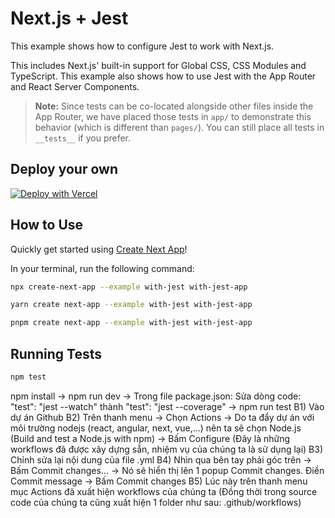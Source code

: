 # Next.js + Jest

This example shows how to configure Jest to work with Next.js.

This includes Next.js' built-in support for Global CSS, CSS Modules and TypeScript. This example also shows how to use Jest with the App Router and React Server Components.

> **Note:** Since tests can be co-located alongside other files inside the App Router, we have placed those tests in `app/` to demonstrate this behavior (which is different than `pages/`). You can still place all tests in `__tests__` if you prefer.

## Deploy your own

[![Deploy with Vercel](https://vercel.com/button)](https://vercel.com/new/clone?repository-url=https://github.com/vercel/next.js/tree/canary/examples/with-jest&project-name=with-jest&repository-name=with-jest)

## How to Use

Quickly get started using [Create Next App](https://github.com/vercel/next.js/tree/canary/packages/create-next-app#readme)!

In your terminal, run the following command:

```bash
npx create-next-app --example with-jest with-jest-app
```

```bash
yarn create next-app --example with-jest with-jest-app
```

```bash
pnpm create next-app --example with-jest with-jest-app
```

## Running Tests

```bash
npm test
```

<!-- CI CD -->
npm install -> npm run dev -> Trong file package.json: Sửa dòng code: "test": "jest --watch" thành "test": "jest --coverage" -> npm run test
B1) Vào dự án Github
B2) Trên thanh menu -> Chọn Actions -> Do ta đẩy dự án với môi trường nodejs (react, angular, next, vue,...) nên ta sẽ chọn
Node.js (Build and test a Node.js with npm) -> Bấm Configure (Đây là những workflows đã được xây dựng sẵn, nhiệm vụ của chúng ta là sử dụng lại)
B3) Chỉnh sửa lại nội dung của file .yml
B4) Nhìn qua bên tay phải góc trên -> Bấm Commit changes... -> Nó sẽ hiển thị lên 1 popup Commit changes. Điền Commit message -> Bấm Commit changes
B5) Lúc này trên thanh menu mục Actions đã xuất hiện workflows của chúng ta (Đồng thời trong source code của chúng ta cũng xuất hiện 1 
folder như sau: .github/workflows)

